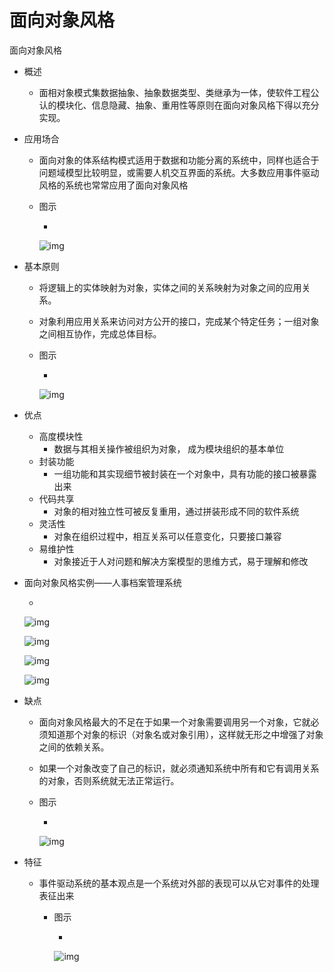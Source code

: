 # 面向对象风格

面向对象风格

- 概述

  - 面相对象模式集数据抽象、抽象数据类型、类继承为一体，使软件工程公认的模块化、信息隐藏、抽象、重用性等原则在面向对象风格下得以充分实现。 

- 应用场合

  - 面向对象的体系结构模式适用于数据和功能分离的系统中，同样也适合于问题域模型比较明显，或需要人机交互界面的系统。大多数应用事件驱动风格的系统也常常应用了面向对象风格

  - 图示

    - 

      ![img](https://mubu.com/document_image/9b0dfeed-4115-4a1c-b2a2-b2268c21dc52-4644403.jpg)

- 基本原则

  - 将逻辑上的实体映射为对象，实体之间的关系映射为对象之间的应用关系。

  - 对象利用应用关系来访问对方公开的接口，完成某个特定任务；一组对象之间相互协作，完成总体目标。

  - 图示

    - 

      ![img](https://mubu.com/document_image/0d0ac2a2-f24b-4a69-8885-93a81bcf4d2e-4644403.jpg)

- 优点

  - 高度模块性
    - 数据与其相关操作被组织为对象， 成为模块组织的基本单位
  - 封装功能
    - 一组功能和其实现细节被封装在一个对象中，具有功能的接口被暴露出来
  - 代码共享
    - 对象的相对独立性可被反复重用，通过拼装形成不同的软件系统
  - 灵活性
    - 对象在组织过程中，相互关系可以任意变化，只要接口兼容
  - 易维护性
    - 对象接近于人对问题和解决方案模型的思维方式，易于理解和修改

- 面向对象风格实例——人事档案管理系统

  - 

    ![img](https://mubu.com/document_image/96fb3a66-9fd3-4f8d-8fab-fa32ebb87dee-4644403.jpg)

    ![img](https://mubu.com/document_image/8888572d-1318-4e27-93e5-5f591f9eee1a-4644403.jpg)

    ![img](https://mubu.com/document_image/17c63824-5ab5-4b4e-b3ef-4363174ecaa2-4644403.jpg)

    ![img](https://mubu.com/document_image/e4ad3dd6-c540-4bb1-983a-974c44e0406d-4644403.jpg)

- 缺点

  - 面向对象风格最大的不足在于如果一个对象需要调用另一个对象，它就必须知道那个对象的标识（对象名或对象引用），这样就无形之中增强了对象之间的依赖关系。

  - 如果一个对象改变了自己的标识，就必须通知系统中所有和它有调用关系的对象，否则系统就无法正常运行。

  - 图示

    - 

      ![img](https://mubu.com/document_image/49d6e117-e958-45dc-8bd0-b37d9a586853-4644403.jpg)

- 特征

  - 事件驱动系统的基本观点是一个系统对外部的表现可以从它对事件的处理表征出来

    - 图示

      - 

        ![img](https://mubu.com/document_image/22586df9-5061-415d-b1f2-7b4261f925dd-4644403.jpg)